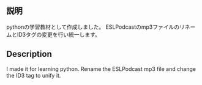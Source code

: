 ## 説明
pythonの学習教材として作成しました。
ESLPodcastのmp3ファイルのリネームとID3タグの変更を行い統一します。

## Description
I made it for learning python.
Rename the ESLPodcast mp3 file and change the ID3 tag to unify it.

